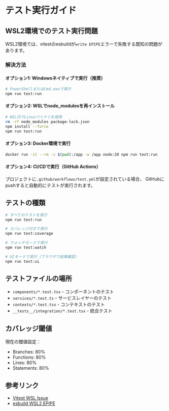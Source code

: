 # テスト実行ガイド

## WSL2環境でのテスト実行問題

WSL2環境では、vitestのesbuildが`write EPIPE`エラーで失敗する既知の問題があります。

### 解決方法

#### オプション1: Windowsネイティブで実行（推奨）

```bash
# PowerShellまたはCmd.exeで実行
npm run test:run
```

#### オプション2: WSLでnode_modulesを再インストール

```bash
# WSL内でLinuxバイナリを使用
rm -rf node_modules package-lock.json
npm install --force
npm run test:run
```

#### オプション3: Docker環境で実行

```bash
docker run -it --rm -v $(pwd):/app -w /app node:20 npm run test:run
```

#### オプション4: CI/CDで実行（GitHub Actions）

プロジェクトに`.github/workflows/test.yml`が設定されている場合、
GitHubにpushすると自動的にテストが実行されます。

## テストの種類

```bash
# すべてのテストを実行
npm run test:run

# カバレッジ付きで実行
npm run test:coverage

# ウォッチモードで実行
npm run test:watch

# UIモードで実行（ブラウザで結果確認）
npm run test:ui
```

## テストファイルの場所

- `components/*.test.tsx` - コンポーネントのテスト
- `services/*.test.ts` - サービスレイヤーのテスト
- `contexts/*.test.tsx` - コンテキストのテスト
- `__tests__/integration/*.test.tsx` - 統合テスト

## カバレッジ閾値

現在の閾値設定：

- Branches: 80%
- Functions: 80%
- Lines: 80%
- Statements: 80%

## 参考リンク

- [Vitest WSL Issue](https://github.com/vitest-dev/vitest/issues/3077)
- [esbuild WSL2 EPIPE](https://github.com/evanw/esbuild/issues/1819)
